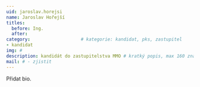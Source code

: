```yaml
---
uid: jaroslav.horejsi
name: Jaroslav Hořejší
titles:
  before: Ing. 
  after: 
category:                 	# kategorie: kandidat, pks, zastupitel
- kandidat 
img: #
description: kandidát do zastupitelstva MMO # kratký popis, max 160 znaků
mail: # - zjistit
---
```


Přidat bio.

